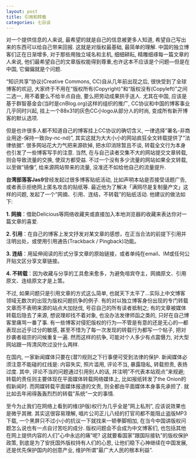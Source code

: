 ```yaml
---
layout: post
title: 引用和转载
categories: 七日谈
---
```

对一个提供信息的人来说,  最希望的就是自己的信息被更多人知道, 希望自己写出来的东西可以给自己带来回报. 这就是对版权最基础, 最简单的理解. 中国的独立博客们正在日渐增多, 对于那些用独立域名和主机, 细细耕耘, 精雕细琢每一篇文章的人来说, 他们最希望自己的文章版权能得到尊重,也许这本不应该是个问题—但是在中国, 它偏偏就是个问题.

“知识共享”协议(Creative Commons, CC)自从几年前出现之后, 很快受到了全球博客的欢迎, 大家终于不用在“版权所有(Copyright)”和“版权没有(Copyleft)”之间二选一, 用不着要么不给半点自由, 要么把劳动成果拱手送人.  尤其在中国, 应该是基于群智基金会(当时是cnBlog.org)这样的组织的推广, CC协议和中国的博客事业几乎同时兴起, 挂上一个88x31的灰色CC小logo从部分人的时尚, 变成所有新开博客的默认选项. 

但是也许很多人都不知道自己的博客挂上CC协议的确切含义, 一律选择”署名\-非商业用途\-保持一致(by\-nc\-nd)”, 其实这就为大大小小的网站疯狂全文转载提供了”法律依据”. 很多网站花大力气把来源砍掉, 把水印消除暂且不谈, 转载全文行为本身也引发了一些博客写手的注意. 当然, 在与自己读者交集不大的网站提交文章转载, 则会导致流量的交换, 使双方都受益. 不过一个没有多少流量的网站如果全文转载, 以至做”镜像”, 给来源网站带来的流量, 没准还不如给他自己的流量提升. 

**台湾部落客Jas9**曾经发起过很多博客贴纸活动, 比如声明本站是否接受话题广告, 或者表示拒绝网上匿名攻击的贴纸等. 最近他为了解决「满网尽是复制量产文」这样的问题, 发起了一个”网摘、引用、连结，不转载”的贴纸活动. 他建议的做法如下:

**1\. 网摘**：借助Delicious等网络收藏夹或直接加入本地浏览器的收藏来表达你对一篇文章的喜爱. 

**2\. 引用**：在自己的博客上发文抒发对某文章的感想，在正当合法的前提下引用并注明出处，或使用引用通告(Trackback / Pingback)功能。

**3\. 连结**：用延伸阅读的形式分享文章的原始链接，或者单纯在email、IM或任何公开贴文区分享文章链接。

**4\. 不转载**：因为收藏与分享的工具愈来愈多，为避免喧宾夺主，网摘原文、引用原文、连结原文才是上策。

不过, 如果问题只是引用文章的方式这么简单, 也就天下太平了…实际上中文博客领域无数次的出现为版权问题抗争的例子. 有的对以独立博客身份出现的专门转载文章而不表明来源的站点大加挞伐, 号召自己的所有读者抵制之; 有的文章被媒体转载后隐去了来源, 想说理却找不着对象,  也没办法发律师函之类的, 只好在自己博客里痛骂一番了事. 有一些博客对侵犯版权的行为—不管是有意的还是无心的—都表现出近乎过分的敏感, 甚至不惜为了每一次发现的转载行为都写一个帖子, 把对抄袭者祖宗的问候重复一遍. 然而这样的抗争, 可能对个人多少有点震慑力, 对大型网站跟一阵清风吹过没什么两样.

在国内, 一家新闻媒体只要在(潜?)规则之下行事便可受到法律的保护. 新闻媒体必须注意不能碰的红线是: 内容失实, 照片滥用, 评论不当, 暴露隐私, 转载担责, 表扬过度. 其中, 评论不当的问题通过引用别人的话, 并注明”不代表本站观点”来规避; 转载的责任则主要体现在平面媒体转载网络媒体上, 比如报纸转发了the Onion的假新闻时. 而网媒转载平面媒体报道的文责, 则全都由平面媒体本身事先承担了. 就比如去年闹得轰轰烈烈的转载”系统”一文的事情.

至今为止我们在网络上看到的维(护版)权行为几乎全是”网上私刑”, 应该说效果也是微乎其微. 其实这很容易理解, 唱片公司正儿八经的打官司都不能阻止盗版MP3下载,  一个黑屏只不过小小的抗议一下就找来一顿拳脚相加, 在当今中国讲版权问题怎么说也有一点自讨苦吃的成分. 版权问题会不会成为中文博客们, 也包括其他在网上提供内容的人们”心中永远的痛”呢? 这就要看国家”跟国际接轨”的版权保护政策, 到底是为了安抚国外版权持有人们的心思, 让他们稳下心神继续在中国发展, 还是优先保护国内的创意产业, 维护所谓”最广大人民的根本利益”.